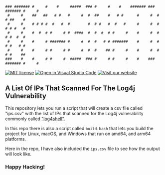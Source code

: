 ```
### ####### #     #    #     #####  ### #     #    #    ####### ### ####### #     # 
 #     #    ##   ##   # #   #     #  #  ##    #   # #      #     #  #     # ##    # 
 #     #    # # # #  #   #  #        #  # #   #  #   #     #     #  #     # # #   # 
 #     #    #  #  # #     # #  ####  #  #  #  # #     #    #     #  #     # #  #  # 
 #     #    #     # ####### #     #  #  #   # # #######    #     #  #     # #   # # 
 #     #    #     # #     # #     #  #  #    ## #     #    #     #  #     # #    ## 
###    #    #     # #     #  #####  ### #     # #     #    #    ### ####### #     #
```

[![MIT license](https://img.shields.io/badge/License-MIT-blue.svg)](https://lbesson.mit-license.org/)
[![Open in Visual Studio Code](https://open.vscode.dev/badges/open-in-vscode.svg)](https://open.vscode.dev/aleksanderjessitm/log4shellips)
[![Visit our website](https://img.shields.io/badge/Visit&nbsp;Our&nbsp;Website-ITMAGINATION-black.svg)](https://www.itmagination.com)

## A List Of IPs That Scanned For The Log4j Vulnerability

This repository lets you run a script that will create a csv file called "ips.csv" with the list of IPs that scanned for the Log4j vulnerability commonly called ["log4shell"](https://www.itmagination.com/blog/360deg-it-check-25-log4j-react-line-tailwind-css).

In this repo there is also a script called `build.bash` that lets you build the project for Linux, macOS, and Windows that run on amd64, and arm64 platforms.

Here in the repo, I have also included the `ips.csv` file to see how the output will look like.

### Happy Hacking!